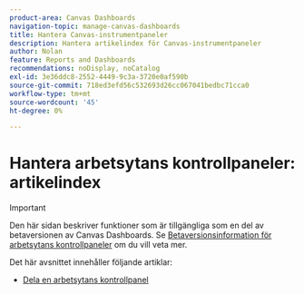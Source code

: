 ```yaml
---
product-area: Canvas Dashboards
navigation-topic: manage-canvas-dashboards
title: Hantera Canvas-instrumentpaneler
description: Hantera artikelindex för Canvas-instrumentpaneler
author: Nolan
feature: Reports and Dashboards
recommendations: noDisplay, noCatalog
exl-id: 3e36ddc8-2552-4449-9c3a-3720e0af590b
source-git-commit: 718ed3efd56c532693d26cc067041bedbc71cca0
workflow-type: tm+mt
source-wordcount: '45'
ht-degree: 0%

---
```


# Hantera arbetsytans kontrollpaneler: artikelindex

>[!IMPORTANT]
>
>Den här sidan beskriver funktioner som är tillgängliga som en del av betaversionen av Canvas Dashboards. Se [Betaversionsinformation för arbetsytans kontrollpaneler](/help/quicksilver/product-announcements/betas/canvas-dashboards-beta/canvas-dashboards-beta-information.md) om du vill veta mer.

Det här avsnittet innehåller följande artiklar:

* [Dela en arbetsytans kontrollpanel](/help/quicksilver/reports-and-dashboards/canvas-dashboards/manage-canvas-dashboards/share-canvas-dashboard.md)
